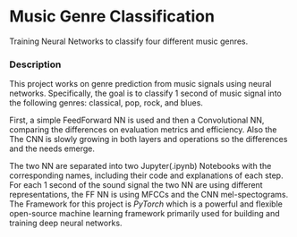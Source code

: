 # Music Genre Classification
Training Neural Networks to classify four different music genres.

### Description
This project works on genre prediction from music signals using neural networks. Specifically, the goal is to classify 1 second of music signal into the following genres: classical, pop, rock, and blues. 

First, a simple FeedForward NN is used and then a Convolutional NN, comparing the differences on evaluation metrics and efficiency. Also the The CNN is slowly growing in both layers and operations so the differences and the needs emerge.

The two NN are separated into two Jupyter(.ipynb) Notebooks with the corresponding names, including their code and explanations of each step. For each 1 second of the sound signal the two NN are using different representations, the FF NN is using MFCCs and the CNN mel-spectograms.
The Framework for this project is *PyTorch* which is a powerful and flexible open-source machine learning framework primarily used for building and training deep neural networks.

